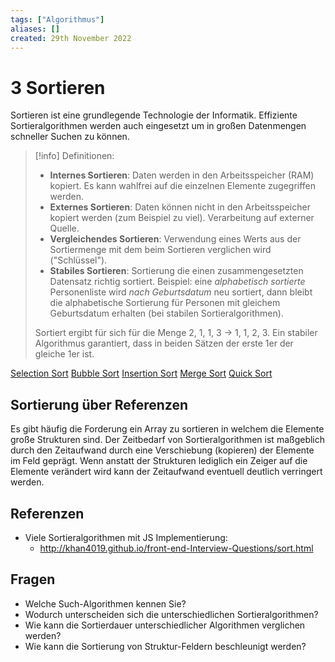 ```yaml
---
tags: ["Algorithmus"]
aliases: []
created: 29th November 2022
---
```


# 3 Sortieren

Sortieren ist eine grundlegende Technologie der Informatik. Effiziente Sortieralgorithmen werden auch eingesetzt um in großen Datenmengen schneller Suchen zu können.

> [!info] Definitionen:
> - **Internes Sortieren**: Daten werden in den Arbeitsspeicher (RAM) kopiert. Es kann wahlfrei auf die einzelnen Elemente zugegriffen werden.
> - **Externes Sortieren**: Daten können nicht in den Arbeitsspeicher kopiert werden (zum Beispiel zu viel). Verarbeitung auf externer Quelle.
> - **Vergleichendes Sortieren**: Verwendung eines Werts aus der Sortiermenge mit dem beim Sortieren verglichen wird ("Schlüssel").
> - **Stabiles Sortieren**: Sortierung die einen zusammengesetzten Datensatz richtig sortiert. Beispiel: eine *alphabetisch sortierte* Personenliste wird *nach Geburtsdatum* neu sortiert,  dann bleibt die alphabetische Sortierung für Personen mit gleichem Geburtsdatum erhalten (bei stabilen Sortieralgorithmen). 
> 
> Sortiert ergibt für sich für die Menge 2, 1, 1, 3 -> 1, 1, 2, 3. Ein stabiler Algorithmus garantiert, dass in beiden Sätzen der erste 1er der gleiche 1er ist.

[Selection Sort](Selection%20Sort.md)
[Bubble Sort](Bubble%20Sort.md)
[Insertion Sort](Insertion%20Sort.md)
[Merge Sort](Merge%20Sort.md)
[Quick Sort](Quick%20Sort.md)

## Sortierung über Referenzen

Es gibt häufig die Forderung ein Array zu sortieren in welchem die Elemente große Strukturen sind. Der Zeitbedarf von Sortieralgorithmen ist maßgeblich durch den Zeitaufwand durch eine Verschiebung (kopieren) der Elemente im Feld geprägt. Wenn anstatt der Strukturen lediglich ein Zeiger auf die Elemente verändert wird kann der Zeitaufwand eventuell deutlich verringert werden.

## Referenzen

- Viele Sortieralgorithmen mit JS Implementierung:
	- http://khan4019.github.io/front-end-Interview-Questions/sort.html

## Fragen

- Welche Such-Algorithmen kennen Sie?
- Wodurch unterscheiden sich die unterschiedlichen Sortieralgorithmen?
- Wie kann die Sortierdauer unterschiedlicher Algorithmen verglichen werden?
- Wie kann die Sortierung von Struktur-Feldern beschleunigt werden?
